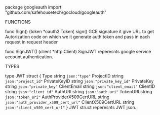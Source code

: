 package googleauth
    import "github.com/safehousetech/gocloud/googleauth"


FUNCTIONS

func Sign() (token *oauth2.Token)
    sign() GCE signature it give URL to get Autorization code on which we it
    generate auth token and pass in each request in request header

func SignJWT() (client *http.Client)
    SignJWT reperesnts google service account authentication.

TYPES

type JWT struct {
    Type                    string `json:"type"`
    ProjectID               string `json:"project_id"`
    PrivateKeyID            string `json:"private_key_id"`
    PrivateKey              string `json:"private_key"`
    ClientEmail             string `json:"client_email"`
    ClientID                string `json:"client_id"`
    AuthURI                 string `json:"auth_uri"`
    TokenURI                string `json:"token_uri"`
    AuthProviderX509CertURL string `json:"auth_provider_x509_cert_url"`
    ClientX509CertURL       string `json:"client_x509_cert_url"`
}
    JWT struct reperesnts JWT json.


